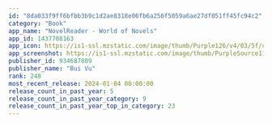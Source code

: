 ```yaml
---
id: "8da033f9ff6bfbb3b9c1d2ae8318e06fb6a256f5059a6ae27df051ff45fc94c2"
category: "Book"
app_name: "NovelReader - World of Novels"
app_id: 1437708163
app_icon: https://is1-ssl.mzstatic.com/image/thumb/Purple126/v4/03/5f/ce/035fcec7-a2ec-8664-3dd6-930c2c5a5a23/AppIcon-0-1x_U007epad-0-10-0-0-85-220-0.png/1024x1024bb.png
app_screenshot: https://is1-ssl.mzstatic.com/image/thumb/PurpleSource116/v4/8b/9d/eb/8b9debc7-f051-da74-7d5e-0dd3588f0275/f04cef7a-3563-4c41-859a-be6225d43e08_1-screen__1.png/1242x2688bb.png
publisher_id: 934687809
publisher_name: "Bui Vu"
rank: 248
most_recent_release: 2024-01-04 00:00:00
release_count_in_past_year: 5
release_count_in_past_year_category: 9
release_count_in_past_year_top_in_category: 23
---
```

